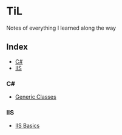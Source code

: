 # TiL
Notes of everything I learned along the way


## Index
* [C#](#C#)
* [IIS](#IIS) 


### C#
- [Generic Classes](C%23/Generics)

### IIS
- [IIS Basics](IIS/IIS-Basics.md)
